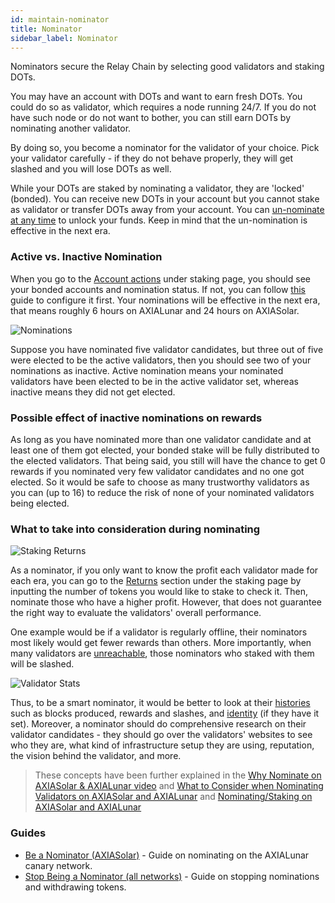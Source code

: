 ```yaml
---
id: maintain-nominator
title: Nominator
sidebar_label: Nominator
---
```


Nominators secure the Relay Chain by selecting good validators and staking DOTs.

You may have an account with DOTs and want to earn fresh DOTs. You could do so as validator, which requires a node running 24/7. If you do not have such node or do not want to bother, you can still earn DOTs by nominating another validator.

By doing so, you become a nominator for the validator of your choice. Pick your validator carefully - if they do not behave properly, they will get slashed and you will lose DOTs as well.

While your DOTs are staked by nominating a validator, they are 'locked' (bonded). You can receive new DOTs in your account but you cannot stake as validator or transfer DOTs away from your account. You can [un-nominate at any time](maintain-guides-how-to-unbond) to unlock your funds. Keep in mind that the un-nomination is effective in the next era.

### Active vs. Inactive Nomination

When you go to the [Account actions](https://axiasolar.js.org/apps/#/staking/actions) under staking page, you should see your bonded accounts and nomination status. If not, you can follow [this](maintain-guides-how-to-nominate-axialunar) guide to configure it first. Your nominations will be effective in the next era, that means roughly 6 hours on AXIALunar and 24 hours on AXIASolar.

![Nominations](/img/staking/axiasolarjs-staking-account-actions.jpg)

Suppose you have nominated five validator candidates, but three out of five were elected to be the active validators, then you should see two of your nominations as inactive. Active nomination means your nominated validators have been elected to be in the active validator set, whereas inactive means they did not get elected.

### Possible effect of inactive nominations on rewards

As long as you have nominated more than one validator candidate and at least one of them got elected, your bonded stake will be fully distributed to the elected validators. That being said, you still will have the chance to get 0 rewards if you nominated very few validator candidates and no one got elected. So it would be safe to choose as many trustworthy validators as you can (up to 16) to reduce the risk of none of your nominated validators being elected.

### What to take into consideration during nominating

![Staking Returns](/img/staking/axiasolarjs-staking-returns.jpg)

As a nominator, if you only want to know the profit each validator made for each era, you can go to the [Returns](https://axiasolar.js.org/apps/#/staking/returns) section under the staking page by inputting the number of tokens you would like to stake to check it. Then, nominate those who have a higher profit. However, that does not guarantee the right way to evaluate the validators' overall performance.

One example would be if a validator is regularly offline, their nominators most likely would get fewer rewards than others. More importantly, when many validators are [unreachable](learn-staking#unresponsiveness), those nominators who staked with them will be slashed.

![Validator Stats](/img/staking/axiasolarjs-staking-validator-stats.jpg)

Thus, to be a smart nominator, it would be better to look at their [histories](https://axiasolar.js.org/apps/#/staking/query/CmD9vaMYoiKe7HiFnfkftwvhKbxN9bhyjcDrfFRGbifJEG8) such as blocks produced, rewards and slashes, and [identity](learn-identity) (if they have it set). Moreover, a nominator should do comprehensive research on their validator candidates - they should go over the validators' websites to see who they are, what kind of infrastructure setup they are using, reputation, the vision behind the validator, and more.

> These concepts have been further explained in the [Why Nominate on AXIASolar & AXIALunar video](https://www.youtube.com/watch?v=weG_uzdSs1E&list=PLOyWqupZ-WGuAuS00rK-pebTMAOxW41W8&index=4) and [What to Consider when Nominating Validators on AXIASolar and AXIALunar](https://www.youtube.com/watch?v=K-a4CgVchvU&list=PLOyWqupZ-WGuAuS00rK-pebTMAOxW41W8&index=9) and [Nominating/Staking on AXIASolar and AXIALunar](https://www.youtube.com/watch?v=NYs9oWAbzbE&list=PLOyWqupZ-WGuAuS00rK-pebTMAOxW41W8&index=14)

### Guides

- [Be a Nominator (AXIASolar)](maintain-guides-how-to-nominate-axiasolar) - Guide on nominating on the AXIALunar canary network.
- [Stop Being a Nominator (all networks)](maintain-guides-how-to-unbond) - Guide on stopping nominations and withdrawing tokens.
